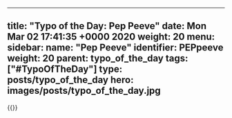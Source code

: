 
---
title: "Typo of the Day: Pep Peeve"
date: Mon Mar 02 17:41:35 +0000 2020
weight: 20
menu:
  sidebar:
    name: "Pep Peeve"
    identifier: PEPpeeve
    weight: 20
    parent: typo_of_the_day
tags: ["#TypoOfTheDay"]
type: posts/typo_of_the_day
hero: images/posts/typo_of_the_day.jpg
---


{{<tweet user="mariatta" id="1234534328639471616">}}

